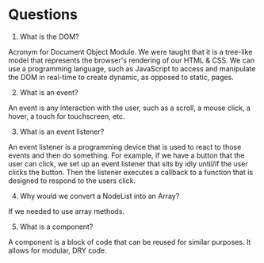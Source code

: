 # Questions

1. What is the DOM?

Acronym for Document Object Module. We were taught that it is a tree-like model that represents the browser's rendering of our HTML & CSS. We can use a programming language, such as JavaScript to access and manipulate the DOM in real-time to create dynamic, as opposed to static, pages.

2. What is an event?

An event is any interaction with the user, such as a scroll, a mouse click, a hover, a touch for touchscreen, etc.

3. What is an event listener?

An event listener is a programming device that is used to react to those events and then do something. For example, if we have a button that the user can click, we set up an event listener that sits by idly until/if the user clicks the button. Then the listener executes a callback to a function that is designed to respond to the users click.

4. Why would we convert a NodeList into an Array?

If we needed to use array methods.

5. What is a component? 

A component is a block of code that can be reused for similar purposes. It allows for modular, DRY code.
